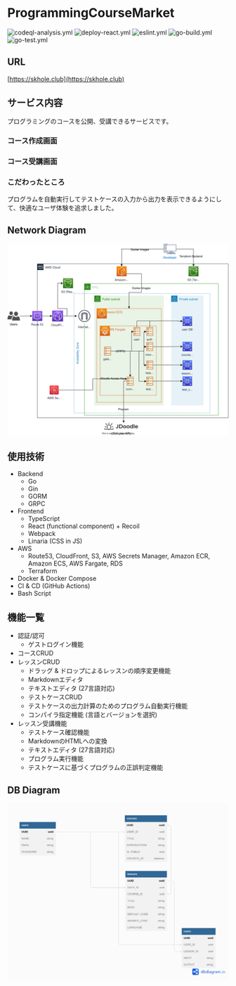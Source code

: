 # ProgrammingCourseMarket

![codeql-analysis.yml](https://github.com/Asuha-a/ProgrammingCourseMarket/actions/workflows/codeql-analysis.yml/badge.svg)
![deploy-react.yml](https://github.com/Asuha-a/ProgrammingCourseMarket/actions/workflows/deploy-react.yml/badge.svg)
![eslint.yml](https://github.com/Asuha-a/ProgrammingCourseMarket/actions/workflows/eslint.yml/badge.svg)
![go-build.yml](https://github.com/Asuha-a/ProgrammingCourseMarket/actions/workflows/go-build.yml/badge.svg)
![go-test.yml](https://github.com/Asuha-a/ProgrammingCourseMarket/actions/workflows/go-test.yml/badge.svg)

## URL
[https://skhole.club](https://skhole.club)  

## サービス内容
プログラミングのコースを公開、受講できるサービスです。  

### コース作成画面

### コース受講画面

### こだわったところ

プログラムを自動実行してテストケースの入力から出力を表示できるようにして、快適なユーザ体験を追求しました。

## Network Diagram
![network diagram](./docs/skhole.drawio.svg)

## 使用技術
* Backend
  * Go
  * Gin
  * GORM
  * GRPC
* Frontend
  * TypeScript
  * React (functional component) + Recoil
  * Webpack
  * Linaria (CSS in JS)
* AWS
  * Route53, CloudFront, S3, AWS Secrets Manager, Amazon ECR, Amazon ECS, AWS Fargate, RDS
  * Terraform
* Docker & Docker Compose
* CI & CD (GitHub Actions)
* Bash Script

## 機能一覧
* 認証/認可
  * ゲストログイン機能
* コースCRUD
* レッスンCRUD
  * ドラッグ & ドロップによるレッスンの順序変更機能
  * Markdownエディタ
  * テキストエディタ (27言語対応)
  * テストケースCRUD
  * テストケースの出力計算のためのプログラム自動実行機能
  * コンパイラ指定機能 (言語とバージョンを選択)
* レッスン受講機能
  * テストケース確認機能
  * MarkdownのHTMLへの変換
  * テキストエディタ (27言語対応)
  * プログラム実行機能
  * テストケースに基づくプログラムの正誤判定機能

## DB Diagram

![dbdiagram](./docs/dbdiagram.png)  

